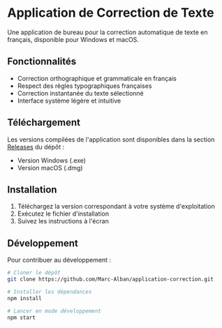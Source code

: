 # Application de Correction de Texte

Une application de bureau pour la correction automatique de texte en français, disponible pour Windows et macOS.

## Fonctionnalités

- Correction orthographique et grammaticale en français
- Respect des règles typographiques françaises
- Correction instantanée du texte sélectionné
- Interface système légère et intuitive

## Téléchargement

Les versions compilées de l'application sont disponibles dans la section [Releases](https://github.com/Marc-Alban/application-correction/releases) du dépôt :
- Version Windows (.exe)
- Version macOS (.dmg)

## Installation

1. Téléchargez la version correspondant à votre système d'exploitation
2. Exécutez le fichier d'installation
3. Suivez les instructions à l'écran

## Développement

Pour contribuer au développement :

```bash
# Cloner le dépôt
git clone https://github.com/Marc-Alban/application-correction.git

# Installer les dépendances
npm install

# Lancer en mode développement
npm start
```